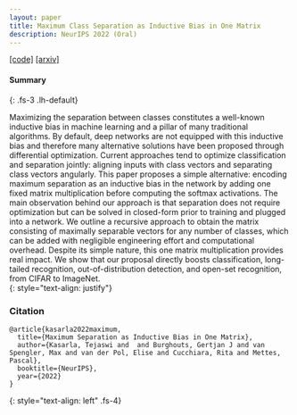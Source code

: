 ```yaml
---
layout: paper
title: Maximum Class Separation as Inductive Bias in One Matrix
description: NeurIPS 2022 (Oral)
---
```



[[code]](https://github.com/tkasarla/max-separation-as-inductive-bias) [[arxiv]](https://arxiv.org/abs/2206.08704)


#### Summary
{: .fs-3 .lh-default}


Maximizing the separation between classes constitutes a well-known inductive bias in machine learning and a pillar of many traditional algorithms. By default, deep networks are not equipped with this inductive bias and therefore many alternative solutions have been proposed through differential optimization. Current approaches tend to optimize classification and separation jointly: aligning inputs with class vectors and separating class vectors angularly. This paper proposes a simple alternative: encoding maximum separation as an inductive bias in the network by adding one fixed matrix multiplication before computing the softmax activations. The main observation behind our approach is that separation does not require optimization but can be solved in closed-form prior to training and plugged into a network. We outline a recursive approach to obtain the matrix consisting of maximally separable vectors for any number of classes, which can be added with negligible engineering effort and computational overhead. Despite its simple nature, this one matrix multiplication provides real impact. We show that our proposal directly boosts classification, long-tailed recognition, out-of-distribution detection, and open-set recognition, from CIFAR to ImageNet.   
{: style="text-align: justify"}  


<!-- TODO
add GIFs
add single line of code
add citation -->

### Citation

```
@article{kasarla2022maximum,
  title={Maximum Separation as Inductive Bias in One Matrix},
  author={Kasarla, Tejaswi and  and Burghouts, Gertjan J and van Spengler, Max and van der Pol, Elise and Cucchiara, Rita and Mettes, Pascal},
  booktitle={NeurIPS},
  year={2022}
}
```
{: style="text-align: left" .fs-4}  

